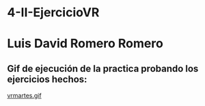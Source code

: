 # 4-II-EjercicioVR
# Luis David Romero Romero

## Gif de ejecución de la practica probando los ejercicios hechos:
[vrmartes.gif](https://github.com/LDRR99100/4-II-EjercicioVR/blob/960ae8b89528171b749812942b73df53b8c23f50/vrmartes.gif)

